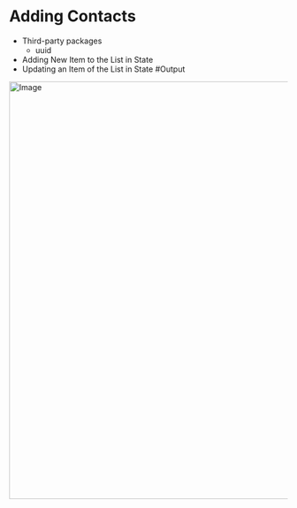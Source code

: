 # Adding Contacts

- Third-party packages
  - uuid
- Adding New Item to the List in State
- Updating an Item of the List in State
#Output
<img width="1703" height="755" alt="Image" src="https://github.com/user-attachments/assets/f6ecf1cc-8160-485c-b889-0430f88ba2b2" />
